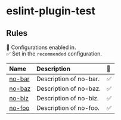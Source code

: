 # eslint-plugin-test

## Rules

<!-- begin auto-generated rules list -->

💼 Configurations enabled in.\
✅ Set in the `recommended` configuration.

| Name                           | Description            | 💼 |
| :----------------------------- | :--------------------- | :- |
| [no-bar](docs/rules/no-bar.md) | Description of no-bar. | ✅  |
| [no-baz](docs/rules/no-baz.md) | Description of no-baz. | ✅  |
| [no-biz](docs/rules/no-biz.md) | Description of no-biz. | ✅  |
| [no-foo](docs/rules/no-foo.md) | Description of no-foo. | ✅  |

<!-- end auto-generated rules list -->
